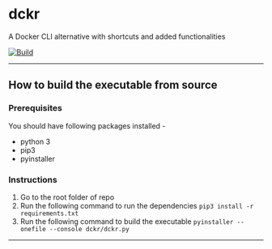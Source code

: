 # dckr
A Docker CLI alternative with shortcuts and added functionalities

[![Build](https://github.com/RoyAtanu/dckr/actions/workflows/build_executables.yml/badge.svg?branch=main)](https://github.com/RoyAtanu/dckr/actions/workflows/build_executables.yml)
****
## How to build the executable from source
### Prerequisites
You should have following packages installed -
* python 3
* pip3
* pyinstaller
### Instructions
1. Go to the root folder of repo
2. Run the following command to run the dependencies 
``` pip3 install -r requirements.txt ```
3. Run the following command to build the executable
``` pyinstaller --onefile --console dckr/dckr.py ```
***




